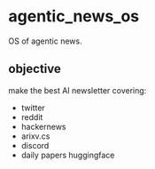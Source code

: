 # agentic_news_os

OS of agentic news.

## objective 

make the best AI newsletter covering:

- twitter
- reddit
- hackernews
- arixv.cs
- discord
- daily papers huggingface 
